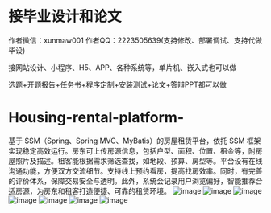 # 接毕业设计和论文
作者微信：xunmaw001  作者QQ：2223505639(支持修改、部署调试、支持代做毕设)

接网站设计、小程序、H5、APP、各种系统等，单片机、嵌入式也可以做

选题+开题报告+任务书+程序定制+安装测试+论文+答辩PPT都可以做
# Housing-rental-platform-
基于 SSM（Spring、Spring MVC、MyBatis）的房屋租赁平台，依托 SSM 框架实现稳定高效运行。房东可上传房源信息，包括户型、面积、位置、租金等，附房屋照片及描述。租客能根据需求筛选查找，如地段、预算、房型等。平台设有在线沟通功能，方便双方交流细节。支持线上预约看房，提高找房效率。同时，有完善的评价体系，保障交易安全与透明。此外，系统会记录用户浏览偏好，智能推荐合适房源，为房东和租客打造便捷、可靠的租赁环境。 
![image](https://github.com/user-attachments/assets/3d517dd8-179d-4dde-963a-bccb1b8ac7db)
![image](https://github.com/user-attachments/assets/a5e745cd-37ea-4e1d-b587-b6ab59adf475)
![image](https://github.com/user-attachments/assets/c4094385-d954-42c0-90cd-4735bddf93ce)
![image](https://github.com/user-attachments/assets/32be9e02-1192-4c0c-bfe4-497a8a3ec071)
![image](https://github.com/user-attachments/assets/85563ba8-156e-4497-a072-ee1475503100)
![image](https://github.com/user-attachments/assets/e2dde84c-ed11-4c44-8f7f-ea4a5c36f0ca)
![image](https://github.com/user-attachments/assets/9a5eb72d-52d5-4b3f-9245-dd007400029d)
